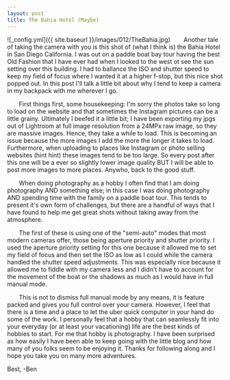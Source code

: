 ```yaml
---
layout: post
title: The Bahia Hotel (Maybe)
---
```


![_config.yml]({{ site.baseurl }}/images/012/TheBahia.jpg)
&nbsp;&nbsp;&nbsp;&nbsp;&nbsp;&nbsp; Another tale of taking the camera with you is this shot of (what I think is) the Bahia Hotel in San Diego California. I was out on a paddle boat bay tour having the best Old Fashion that I have ever had when I looked to the west ot see the sun setting over this building. I had to ballance the ISO and shutter speed to keep my field of focus where I wanted it at a higher f-stop, but this nice shot popped out. In this post I'll talk a little bit about why I tend to keep a camera in my backpack with me wherever I go. 


&nbsp;&nbsp;&nbsp;&nbsp;&nbsp;&nbsp; First things first, some housekeeping: I'm sorry the photos take so long to load on the website and that sometimes the Instagram pictures can be a little grainy. Ultimately I beefed it a little bit; I have been exporting my jpgs out of Lightroom at full image resolution from a 24MPx raw image, so they are massive images. Hence, they take a while to load. This is becoming an issue because the more images I add the more the longer it takes to load. Furthermore, when uploading to places like Instagram or photo selling websites (hint hint) these images tend to be too large. So every post after this one will be a ever so slightly lower image quality BUT I will be able to post more images to more places. Anywho, back to the good stuff. 

&nbsp;&nbsp;&nbsp;&nbsp;&nbsp;&nbsp; When doing photography as a hobby I often find that I am doing photography AND something else; in this case I was doing photography AND spending time with the family on a paddle boat tour. This tends to present it's own form of challenges, but there are a handful of ways that I have found to help me get great shots without taking away from the atmosphere. 

&nbsp;&nbsp;&nbsp;&nbsp;&nbsp;&nbsp; The first of these is using one of the "semi-auto" modes that most modern cameras offer, those being aperture priority and shutter priority. I used the aperture priority setting for this one because it allowed me to set my field of focus and then set the ISO as low as I could while the camera handled the shutter speed adjustments. This was especially nice because it allowed me to fiddle with my camera less and I didn't have to account for the movement of the boat or the shadows as much as I would have in full manual mode. 

&nbsp;&nbsp;&nbsp;&nbsp;&nbsp;&nbsp; This is not to dismiss full manual mode by any means, it is feature packed and gives you full control over your camera. However, I feel that there is a time and a place to let the uber quick computer in your hand do some of the work. I personally feel that a hobby that can seamlessly fit into your everyday (or at least your vacationing) life are the best kinds of hobbies to start. For me that hobby is photography. I have been surprised as how easily I have been able to keep going with the little blog and how many of you folks seem to be enjoying it. Thanks for following along and I hope you take you on many more adventures. 

Best,
-Ben



